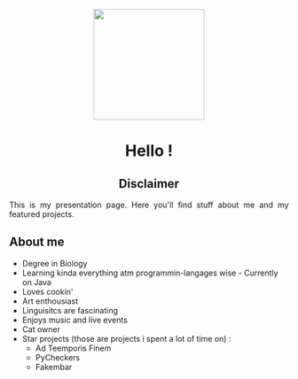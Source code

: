 <div align="center">
<img src="https://media.giphy.com/media/AExBiTfk25ya9SXKku/giphy.gif" width=200>
</div>

<h1 align="center" > Hello ! </h1>
<h2 align="center"> Disclaimer </h2>
<p align ="justify"> This is my presentation page. Here you'll find stuff about me and my featured projects. 
</br>
<h2> About me </h2>
<ul>
  <li> Degree in Biology </li>
  <li> Learning kinda everything atm programmin-langages wise - Currently on Java</li>
  <li> Loves cookin' </li>
  <li> Art enthousiast </li>
  <li> Linguisitcs are fascinating </li>
  <li> Enjoys music and live events </li>
  <li> Cat owner </li>
  <li> Star projects (those are projects i spent a lot of time on) :
    <ul>
      <li>Ad Teemporis Finem</li>
      <li>PyCheckers</li>
      <li>Fakembar</li>
    </ul>
</ul>
